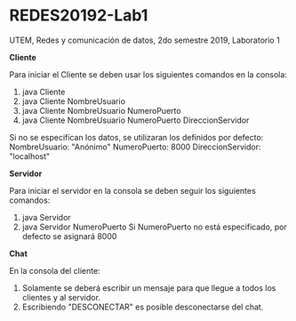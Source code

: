 # REDES20192-Lab1
UTEM, Redes y comunicación de datos, 2do semestre 2019, Laboratorio 1

**Cliente**

Para iniciar el Cliente se deben usar los siguientes comandos en la consola:
 1. java Cliente
 2. java Cliente NombreUsuario
 3. java Cliente NombreUsuario NumeroPuerto
 4. java Cliente NombreUsuario NumeroPuerto DireccionServidor

Si no se especifícan los datos, se utilizaran los definidos por defecto:
NombreUsuario: "Anónimo"
NumeroPuerto: 8000
DireccionServidor: "localhost"

**Servidor**

Para iniciar el servidor en la consola se deben seguir los siguientes comandos:
 1. java Servidor
 2. java Servidor NumeroPuerto
Si NumeroPuerto no está especificado, por defecto se asignará 8000

**Chat**

En la consola del cliente:
1. Solamente se deberá escribir un mensaje para que llegue a todos los clientes y al servidor.
2. Escribiendo "DESCONECTAR" es posible desconectarse del chat.